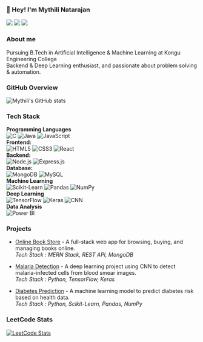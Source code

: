 ### 👋 Hey! I'm Mythili Natarajan

[![](https://img.shields.io/badge/Resume%20-%20green?style=flat)](https://mythili2005.github.io/mythili2005/)
[![](https://img.shields.io/badge/LinkedIn%20-%20gray?style=flat)](https://www.linkedin.com/in/mythili-natarajan-89a380259/)
[![](https://img.shields.io/badge/Email%20-%20darkblue?style=flat)](mailto:mythilinatarajan159@gmail.com)



### About me
Pursuing B.Tech in Artificial Intelligence & Machine Learning at Kongu Engineering College  
Backend & Deep Learning enthusiast, and passionate about problem solving & automation.


### GitHub Overview

![Mythili's GitHub stats](https://github-readme-stats.vercel.app/api?username=mythili2005&show_icons=true)


### Tech Stack

**Programming Languages**   
![C](https://img.shields.io/badge/-C-00599C?logo=c&logoColor=white)
![Java](https://img.shields.io/badge/-Java-ED8B00?logo=openjdk&logoColor=white)
![JavaScript](https://img.shields.io/badge/-JavaScript-F7DF1E?logo=javascript&logoColor=black)  
**Frontend:**  
![HTML5](https://img.shields.io/badge/-HTML5-E34F26?logo=html5&logoColor=white)
![CSS3](https://img.shields.io/badge/-CSS3-1572B6?logo=css3&logoColor=white)
![React](https://img.shields.io/badge/-React-61DAFB?logo=react&logoColor=black)  
**Backend:**  
![Node.js](https://img.shields.io/badge/-Node.js-3C873A?logo=node.js&logoColor=white) 
![Express.js](https://img.shields.io/badge/-Express.js-303030?logo=express&logoColor=white)  
**Database:**  
![MongoDB](https://img.shields.io/badge/-MongoDB-4DB33D?logo=mongodb&logoColor=white)
![MySQL](https://img.shields.io/badge/-MySQL-00618A?logo=mysql&logoColor=white)  
**Machine Learning**  
![Scikit-Learn](https://img.shields.io/badge/-Scikit--Learn-F7931E?logo=scikitlearn&logoColor=white)
![Pandas](https://img.shields.io/badge/-Pandas-1E1E3F?logo=pandas&logoColor=white)
![NumPy](https://img.shields.io/badge/-NumPy-4D77CF?logo=numpy&logoColor=white)  
**Deep Learning**  
![TensorFlow](https://img.shields.io/badge/-TensorFlow-FF8C42?logo=tensorflow&logoColor=white)
![Keras](https://img.shields.io/badge/-Keras-EB1B24?logo=keras&logoColor=white)
![CNN](https://img.shields.io/badge/-CNNs-FF8C42?logo=tensorflow&logoColor=white)  
**Data Analysis**  
![Power BI](https://img.shields.io/badge/-Power%20BI-F2C811?logo=powerbi&logoColor=black)

### Projects

- [Online Book Store](https://github.com/mythili2005/Online-Book-Store) - A full-stack web app for browsing, buying, and managing books online. <br> *Tech Stack : MERN Stack, REST API, MongoDB*

- [Malaria Detection](https://github.com/mythili2005/Malaria-prediction-using-deep-learning) - A deep learning project using CNN to detect malaria-infected cells from blood smear images.<br>  *Tech Stack : Python, TensorFlow, Keras*

- [Diabetes Prediction](https://github.com/mythili2005/Diabetes-prediction-using-machine-learning) - A machine learning model to predict diabetes risk based on health data. <br>*Tech Stack : Python, Scikit-Learn, Pandas, NumPy*


### LeetCode Stats
  
[![LeetCode Stats](https://leetcard.jacoblin.cool/Mythili_N?&font=Montserrat&ext)](https://leetcode.com/Mythili_N/)
